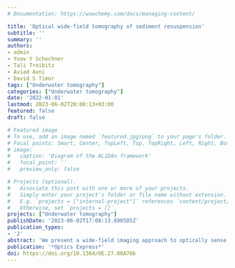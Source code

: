 ```yaml
---
# Documentation: https://wowchemy.com/docs/managing-content/

title: 'Optical wide-field tomography of sediment resuspension'
subtitle: ''
summary: ''
authors:
- admin
- Yoav Y Schechner
- Tali Treibitz
- Aviad Avni
- David S Timor
tags: ["Underwater tomography"]
categories: ["Underwater tomography"]
date: '2022-01-01'
lastmod: 2023-06-02T20:08:13+03:00
featured: false
draft: false

# Featured image
# To use, add an image named `featured.jpg/png` to your page's folder.
# Focal points: Smart, Center, TopLeft, Top, TopRight, Left, Right, BottomLeft, Bottom, BottomRight.
# image:
#   caption: 'Diagram of the ALiDAn framework'
#   focal_point: ''
#   preview_only: false

# Projects (optional).
#   Associate this post with one or more of your projects.
#   Simply enter your project's folder or file name without extension.
#   E.g. `projects = ["internal-project"]` references `content/project/deep-learning/index.md`.
#   Otherwise, set `projects = []`.
projects: ["Underwater tomography"]
publishDate: '2023-06-02T17:08:13.690585Z'
publication_types:
- '2'
abstract: 'We present a wide-field imaging approach to optically sense underwater sediment resuspension events. It uses wide-field multi-directional views and diffuse backlight. Our approach algorithmically quantifies the amount of material resuspended and its spatiotemporal distribution. The suspended particles affect the radiation that reaches the cameras, hence the captured images. By measuring the radiance during and prior to resuspension, we extract the optical depth on the line of sight per pixel. Using computed tomography (CT) principles, the optical depths yield estimation of the extinction coefficient of the suspension, per voxel. The suspended density is then derived from the reconstructed extinction coefficient.'
publication: '*Optics Express*'
doi: https://doi.org/10.1364/OE.27.00A766
---
```

